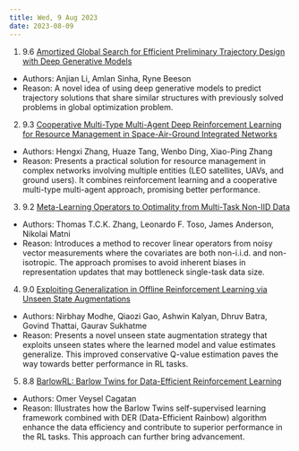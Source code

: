 ```yaml
---
title: Wed, 9 Aug 2023
date: 2023-08-09
---
```

1. 9.6 [Amortized Global Search for Efficient Preliminary Trajectory Design with Deep Generative Models](https://arxiv.org/abs/2308.03960)
* Authors: Anjian Li, Amlan Sinha, Ryne Beeson
* Reason: A novel idea of using deep generative models to predict trajectory solutions that share similar structures with previously solved problems in global optimization problem.

2. 9.3 [Cooperative Multi-Type Multi-Agent Deep Reinforcement Learning for Resource Management in Space-Air-Ground Integrated Networks](https://arxiv.org/abs/2308.03995)
* Authors: Hengxi Zhang, Huaze Tang, Wenbo Ding, Xiao-Ping Zhang
* Reason: Presents a practical solution for resource management in complex networks involving multiple entities (LEO satellites, UAVs, and ground users). It combines reinforcement learning and a cooperative multi-type multi-agent approach, promising better performance.

3. 9.2 [Meta-Learning Operators to Optimality from Multi-Task Non-IID Data](https://arxiv.org/abs/2308.04428)
* Authors: Thomas T.C.K. Zhang, Leonardo F. Toso, James Anderson, Nikolai Matni
* Reason: Introduces a method to recover linear operators from noisy vector measurements where the covariates are both non-i.i.d. and non-isotropic. The approach promises to avoid inherent biases in representation updates that may bottleneck single-task data size.

4. 9.0 [Exploiting Generalization in Offline Reinforcement Learning via Unseen State Augmentations](https://arxiv.org/abs/2308.03882)
* Authors: Nirbhay Modhe, Qiaozi Gao, Ashwin Kalyan, Dhruv Batra, Govind Thattai, Gaurav Sukhatme
* Reason: Presents a novel unseen state augmentation strategy that exploits unseen states where the learned model and value estimates generalize. This improved conservative Q-value estimation paves the way towards better performance in RL tasks.

5. 8.8 [BarlowRL: Barlow Twins for Data-Efficient Reinforcement Learning](https://arxiv.org/abs/2308.04263)
* Authors: Omer Veysel Cagatan
* Reason: Illustrates how the Barlow Twins self-supervised learning framework combined with DER (Data-Efficient Rainbow) algorithm enhance the data efficiency and contribute to superior performance in the RL tasks. This approach can further bring advancement.

